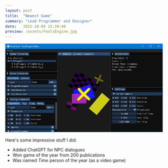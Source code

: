 ```yaml
---
layout: post
title:  "Newest Game"
summary: "Lead Programmer and Designer"
date:   2022-10-09 15:39:40
preview: /assets/FoolsEngine.jpg
---
```


![Picture 1](/assets/FoolsEngine.jpg)

Here's some impressive stuff I did:

* Added ChatGPT for NPC dialogues
* Won game of the year from 200 publications
* Was named *Time* person of the year (as a video game)
